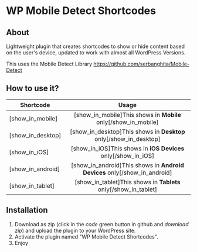 # WP Mobile Detect Shortcodes

## About
Lightweight plugin that creates shortcodes to show or hide content based on the user's device, updated to work with almost all WordPress Versions.

This uses the Mobile Detect Library https://github.com/serbanghita/Mobile-Detect

## How to use it?

| Shortcode             | Usage                                                                    |
| --------------------- |:------------------------------------------------------------------------:|
| [show_in_mobile]      | [show_in_mobile]This shows in **Mobile** only[/show_in_mobile]           |
| [show_in_desktop]     | [show_in_desktop]This shows in **Desktop** only[/show_in_desktop]        |
| [show_in_iOS]         | [show_in_iOS]This shows in **iOS Devices** only[/show_in_iOS]            |
| [show_in_android]     | [show_in_android]This shows in **Android Devices** only[/show_in_android]|
| [show_in_tablet]      | [show_in_tablet]This shows in **Tablets** only[/show_in_tablet]                          |

## Installation

1. Download as zip (click in the _code_ green button in github and _download zip_) and upload the plugin to your WordPress site.
2. Activate the plugin named "WP Mobile Detect Shortcodes".
3. Enjoy
